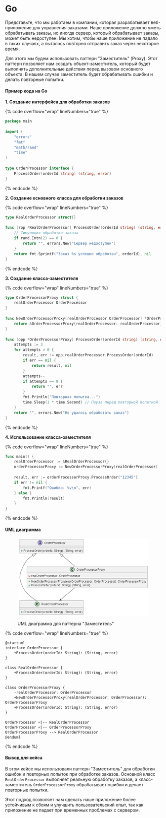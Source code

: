 # Go

Представьте, что мы работаем в компании, которая разрабатывает веб-приложение для управления заказами. Наше приложение должно уметь обрабатывать заказы, но иногда сервер, который обрабатывает заказы, может быть недоступен. Мы хотим, чтобы наше приложение не падало в таких случаях, а пыталось повторно отправить заказ через некоторое время.

Для этого мы будем использовать паттерн "Заместитель" (Proxy). Этот паттерн позволяет нам создать объект-заместитель, который будет выполнять дополнительные действия перед вызовом основного объекта. В нашем случае заместитель будет обрабатывать ошибки и делать повторные попытки.

#### Пример кода на Go

**1. Создание интерфейса для обработки заказов**

{% code overflow="wrap" lineNumbers="true" %}
```go
package main

import (
	"errors"
	"fmt"
	"math/rand"
	"time"
)

type OrderProcessor interface {
	ProcessOrder(orderId string) (string, error)
}
```
{% endcode %}

**2. Создание основного класса для обработки заказов**

{% code overflow="wrap" lineNumbers="true" %}
```go
type RealOrderProcessor struct{}

func (rop *RealOrderProcessor) ProcessOrder(orderId string) (string, error) {
	// Симуляция обработки заказа
	if rand.Intn(2) == 0 {
		return "", errors.New("Сервер недоступен")
	}
	return fmt.Sprintf("Заказ %s успешно обработан", orderId), nil
}
```
{% endcode %}

**3. Создание класса-заместителя**

{% code overflow="wrap" lineNumbers="true" %}
```go
type OrderProcessorProxy struct {
	realOrderProcessor OrderProcessor
}

func NewOrderProcessorProxy(realOrderProcessor OrderProcessor) *OrderProcessorProxy {
	return &OrderProcessorProxy{realOrderProcessor: realOrderProcessor}
}

func (opp *OrderProcessorProxy) ProcessOrder(orderId string) (string, error) {
	attempts := 3
	for attempts > 0 {
		result, err := opp.realOrderProcessor.ProcessOrder(orderId)
		if err == nil {
			return result, nil
		}
		attempts--
		if attempts == 0 {
			return "", err
		}
		fmt.Println("Повторная попытка...")
		time.Sleep(1 * time.Second) // Пауза перед повторной попыткой
	}
	return "", errors.New("Не удалось обработать заказ")
}
```
{% endcode %}

**4. Использование класса-заместителя**

{% code overflow="wrap" lineNumbers="true" %}
```go
func main() {
	realOrderProcessor := &RealOrderProcessor{}
	orderProcessorProxy := NewOrderProcessorProxy(realOrderProcessor)

	result, err := orderProcessorProxy.ProcessOrder("12345")
	if err != nil {
		fmt.Printf("Ошибка: %v\n", err)
	} else {
		fmt.Println(result)
	}
}
```
{% endcode %}

#### UML диаграмма

<figure><img src="../../../../../.gitbook/assets/image (76).png" alt=""><figcaption><p>UML диаграмма для паттерна "Заместитель"</p></figcaption></figure>

{% code overflow="wrap" lineNumbers="true" %}
```plantuml
@startuml
interface OrderProcessor {
    +ProcessOrder(orderId: String): (String, error)
}

class RealOrderProcessor {
    +ProcessOrder(orderId: String): (String, error)
}

class OrderProcessorProxy {
    -realOrderProcessor: OrderProcessor
    +NewOrderProcessorProxy(realOrderProcessor: OrderProcessor): OrderProcessorProxy
    +ProcessOrder(orderId: String): (String, error)
}

OrderProcessor <|-- RealOrderProcessor
OrderProcessor <|-- OrderProcessorProxy
OrderProcessorProxy --> RealOrderProcessor
@enduml
```
{% endcode %}

#### Вывод для кейса

В этом кейсе мы использовали паттерн "Заместитель" для обработки ошибок и повторных попыток при обработке заказов. Основной класс `RealOrderProcessor` выполняет реальную обработку заказов, а класс-заместитель `OrderProcessorProxy` обрабатывает ошибки и делает повторные попытки.

Этот подход позволяет нам сделать наше приложение более устойчивым к сбоям и улучшить пользовательский опыт, так как приложение не падает при временных проблемах с сервером.
